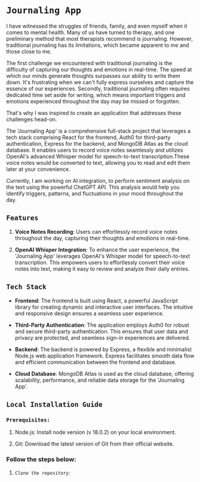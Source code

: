 # `Journaling App`
I have witnessed the struggles of friends, family, and even myself when it comes to mental health. Many of us have turned to therapy, and one preliminary method that most therapists recommend is  journaling. However, traditional journaling has its limitations, which became apparent to me and those close to me.

The first challenge we encountered with traditional journaling is the difficulty of capturing our thoughts and emotions in real-time. The speed at which our minds generate thoughts surpasses our ability to write them down. It's frustrating when we can't fully express ourselves and capture the essence of our experiences.
Secondly, traditional journaling often requires dedicated time set aside for writing, which means important triggers and emotions experienced throughout the day may be missed or forgotten.

That's why I was inspired to create an application that addresses these challenges head-on. 

The 'Journaling App' is a comprehensive full-stack project that leverages a tech stack comprising React for the frontend, Auth0 for third-party authentication, Express for the backend, and MongoDB Atlas as the cloud database. 
It enables users to record voice notes seamlessly and utilizes OpenAI's advanced Whisper model for speech-to-text transcription.These voice notes would be converted to text, allowing you to read and edit them later at your convenience.

Currently, I am working on AI integration, to perform sentiment analysis on the text using the powerful ChatGPT API. This analysis would help you identify triggers, patterns, and fluctuations in your mood throughout the day.

## `Features`

1. **Voice Notes Recording**: Users can effortlessly record voice notes throughout the day, capturing their thoughts and emotions in real-time.

2. **OpenAI Whisper Integration**: To enhance the user experience, the 'Journaling App' leverages OpenAI's  Whisper model for speech-to-text transcription. This empowers users to effortlessly convert their voice notes into text, making it easy to review and analyze their daily entries.

## `Tech Stack`

- **Frontend**: The frontend is built using React, a powerful JavaScript library for creating dynamic and interactive user interfaces. The intuitive and responsive design ensures a seamless user experience.

- **Third-Party Authentication**: The application employs Auth0 for robust and secure third-party authentication. This ensures that user data and privacy are protected, and seamless sign-in experiences are delivered.

- **Backend**: The backend is powered by Express, a flexible and minimalist Node.js web application framework. Express facilitates smooth data flow and efficient communication between the frontend and database.

- **Cloud Database**: MongoDB Atlas is used as the cloud database, offering scalability, performance, and reliable data storage for the 'Journaling App'.

## `Local Installation Guide`
### `Prerequisites:`
1. Node.js: Install node version (v 18.0.2) on your local environment.
   
2. Git: Download the latest version of Git from their official website.  

### Follow the steps below:
1. `Clone the repository`: 

